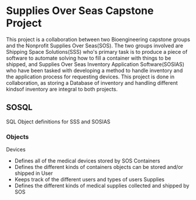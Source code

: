 # Supplies Over Seas Capstone Project
This project is a collaboration between two Bioengineering capstone groups and the Nonprofit Supplies Over Seas(SOS). The two groups involved are Shipping Space Solutions(SSS) who's primary task is to produce a piece of software to automate solving how to fill a container with things to be shipped, and Supplies Over Seas Inventory Application Software(SOSIAS) who have been tasked with developing a method to handle inventory and the application process for requesting devices.
This project is done in collaboration, as storing a Database of inventory and handling different kindsof inventory are integral to both projects.

## SOSQL
SQL Object definitions for SSS and SOSIAS
### Objects
Devices
* Defines all of the medical devices stored by SOS
Containers
* Defines the different kinds of containers objects can be stored and/or shipped in
User
* Keeps track of the different users and types of users
Supplies
* Defines the different kinds of medical supplies collected and shipped by SOS

